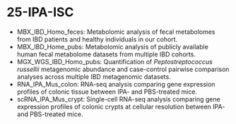 # 25-IPA-ISC

- MBX_IBD_Homo_feces: Metabolomic analysis of fecal metabolomes from IBD patients and healthy individuals in our cohort.
- MBX_IBD_Home_pubs: Metabolomic analysis of publicly available human fecal metabolome datasets from multiple IBD cohorts.
- MGX_WGS_IBD_Homo_pubs: Quantification of *Peptostreptococcus russellii* metagenomic abundance and case-control pairwise comparison analyses across multiple IBD metagenomic datasets.
- RNA_IPA_Mus_colon: RNA-seq analysis comparing gene expression profiles of colonic tissue between IPA- and PBS-treated mice.
- scRNA_IPA_Mus_crypt: Single-cell RNA-seq analysis comparing gene expression profiles of colonic crypts at cellular resolution between IPA- and PBS-treated mice.

